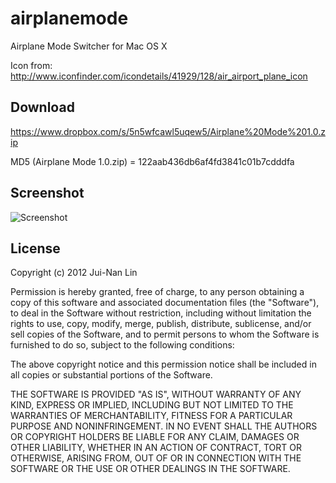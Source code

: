 airplanemode
============

Airplane Mode Switcher for Mac OS X

Icon from: http://www.iconfinder.com/icondetails/41929/128/air_airport_plane_icon

Download
--------

https://www.dropbox.com/s/5n5wfcawl5uqew5/Airplane%20Mode%201.0.zip

MD5 (Airplane Mode 1.0.zip) = 122aab436db6af4fd3841c01b7cdddfa

Screenshot
---------

![Screenshot](https://raw.github.com/jnlin/airplanemode/master/docs/screenshot.png)

License
-------

Copyright (c) 2012 Jui-Nan Lin

Permission is hereby granted, free of charge, to any person obtaining a copy of this software and associated documentation files (the "Software"), to deal in the Software without restriction, including without limitation the rights to use, copy, modify, merge, publish, distribute, sublicense, and/or sell copies of the Software, and to permit persons to whom the Software is furnished to do so, subject to the following conditions:

The above copyright notice and this permission notice shall be included in all copies or substantial portions of the Software.

THE SOFTWARE IS PROVIDED "AS IS", WITHOUT WARRANTY OF ANY KIND, EXPRESS OR IMPLIED, INCLUDING BUT NOT LIMITED TO THE WARRANTIES OF MERCHANTABILITY, FITNESS FOR A PARTICULAR PURPOSE AND NONINFRINGEMENT. IN NO EVENT SHALL THE AUTHORS OR COPYRIGHT HOLDERS BE LIABLE FOR ANY CLAIM, DAMAGES OR OTHER LIABILITY, WHETHER IN AN ACTION OF CONTRACT, TORT OR OTHERWISE, ARISING FROM, OUT OF OR IN CONNECTION WITH THE SOFTWARE OR THE USE OR OTHER DEALINGS IN THE SOFTWARE.
